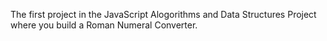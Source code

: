 The first project in the JavaScript Alogorithms and Data Structures Project where you build a Roman Numeral Converter.
